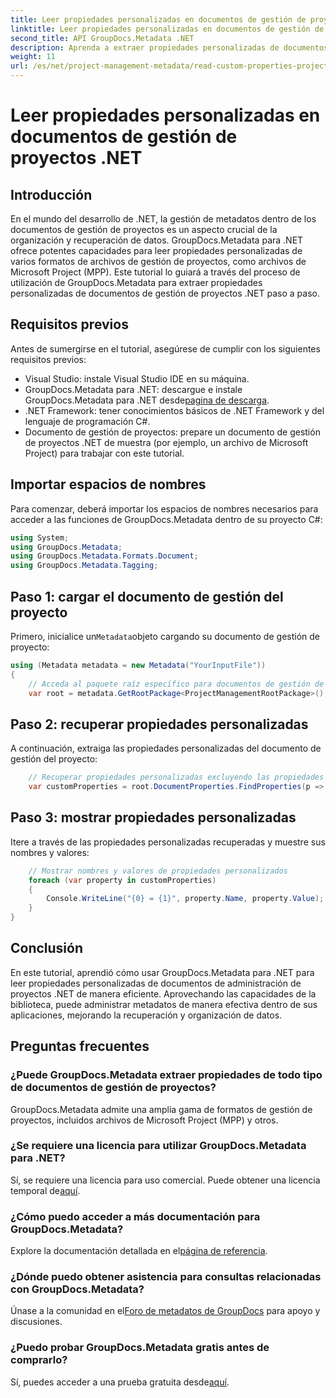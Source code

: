 ```yaml
---
title: Leer propiedades personalizadas en documentos de gestión de proyectos .NET
linktitle: Leer propiedades personalizadas en documentos de gestión de proyectos .NET
second_title: API GroupDocs.Metadata .NET
description: Aprenda a extraer propiedades personalizadas de documentos de gestión de proyectos .NET utilizando GroupDocs.Metadata para .NET. Mejore su gestión de metadatos.
weight: 11
url: /es/net/project-management-metadata/read-custom-properties-project-management-documents/
---
```


# Leer propiedades personalizadas en documentos de gestión de proyectos .NET

## Introducción
En el mundo del desarrollo de .NET, la gestión de metadatos dentro de los documentos de gestión de proyectos es un aspecto crucial de la organización y recuperación de datos. GroupDocs.Metadata para .NET ofrece potentes capacidades para leer propiedades personalizadas de varios formatos de archivos de gestión de proyectos, como archivos de Microsoft Project (MPP). Este tutorial lo guiará a través del proceso de utilización de GroupDocs.Metadata para extraer propiedades personalizadas de documentos de gestión de proyectos .NET paso a paso.
## Requisitos previos
Antes de sumergirse en el tutorial, asegúrese de cumplir con los siguientes requisitos previos:
- Visual Studio: instale Visual Studio IDE en su máquina.
-  GroupDocs.Metadata para .NET: descargue e instale GroupDocs.Metadata para .NET desde[pagina de descarga](https://releases.groupdocs.com/metadata/net/).
- .NET Framework: tener conocimientos básicos de .NET Framework y del lenguaje de programación C#.
- Documento de gestión de proyectos: prepare un documento de gestión de proyectos .NET de muestra (por ejemplo, un archivo de Microsoft Project) para trabajar con este tutorial.

## Importar espacios de nombres
Para comenzar, deberá importar los espacios de nombres necesarios para acceder a las funciones de GroupDocs.Metadata dentro de su proyecto C#:
```csharp
using System;
using GroupDocs.Metadata;
using GroupDocs.Metadata.Formats.Document;
using GroupDocs.Metadata.Tagging;
```
## Paso 1: cargar el documento de gestión del proyecto
 Primero, inicialice un`Metadata`objeto cargando su documento de gestión de proyecto:
```csharp
using (Metadata metadata = new Metadata("YourInputFile"))
{
    // Acceda al paquete raíz específico para documentos de gestión de proyectos
    var root = metadata.GetRootPackage<ProjectManagementRootPackage>();
```
## Paso 2: recuperar propiedades personalizadas
A continuación, extraiga las propiedades personalizadas del documento de gestión del proyecto:
```csharp
    // Recuperar propiedades personalizadas excluyendo las propiedades integradas
    var customProperties = root.DocumentProperties.FindProperties(p => !p.Tags.Contains(Tags.Document.BuiltIn));
```
## Paso 3: mostrar propiedades personalizadas
Itere a través de las propiedades personalizadas recuperadas y muestre sus nombres y valores:
```csharp
    // Mostrar nombres y valores de propiedades personalizados
    foreach (var property in customProperties)
    {
        Console.WriteLine("{0} = {1}", property.Name, property.Value);
    }
}
```

## Conclusión
En este tutorial, aprendió cómo usar GroupDocs.Metadata para .NET para leer propiedades personalizadas de documentos de administración de proyectos .NET de manera eficiente. Aprovechando las capacidades de la biblioteca, puede administrar metadatos de manera efectiva dentro de sus aplicaciones, mejorando la recuperación y organización de datos.

## Preguntas frecuentes
### ¿Puede GroupDocs.Metadata extraer propiedades de todo tipo de documentos de gestión de proyectos?
GroupDocs.Metadata admite una amplia gama de formatos de gestión de proyectos, incluidos archivos de Microsoft Project (MPP) y otros.
### ¿Se requiere una licencia para utilizar GroupDocs.Metadata para .NET?
 Sí, se requiere una licencia para uso comercial. Puede obtener una licencia temporal de[aquí](https://purchase.groupdocs.com/temporary-license/).
### ¿Cómo puedo acceder a más documentación para GroupDocs.Metadata?
 Explore la documentación detallada en el[página de referencia](https://tutorials.groupdocs.com/metadata/net/).
### ¿Dónde puedo obtener asistencia para consultas relacionadas con GroupDocs.Metadata?
 Únase a la comunidad en el[Foro de metadatos de GroupDocs](https://forum.groupdocs.com/c/metadata/14) para apoyo y discusiones.
### ¿Puedo probar GroupDocs.Metadata gratis antes de comprarlo?
 Sí, puedes acceder a una prueba gratuita desde[aquí](https://releases.groupdocs.com/).